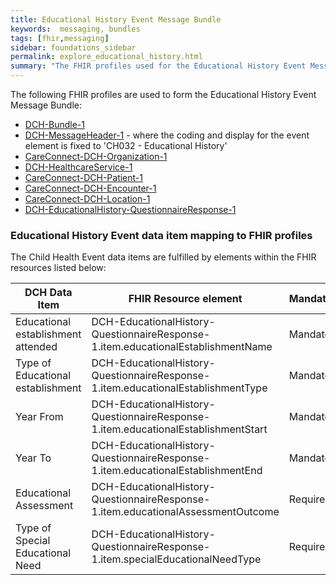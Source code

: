 ```yaml
---
title: Educational History Event Message Bundle
keywords:  messaging, bundles
tags: [fhir,messaging]
sidebar: foundations_sidebar
permalink: explore_educational_history.html
summary: "The FHIR profiles used for the Educational History Event Message Bundle"
---
```


The following FHIR profiles are used to form the Educational History Event Message Bundle:

- [DCH-Bundle-1](https://fhir.nhs.uk/STU3/StructureDefinition/DCH-Bundle-1)
- [DCH-MessageHeader-1](https://fhir.nhs.uk/STU3/StructureDefinition/DCH-MessageHeader-1) - where the coding and display for the event element is fixed to 'CH032 - Educational History'
- [CareConnect-DCH-Organization-1](https://fhir.nhs.uk/STU3/StructureDefinition/CareConnect-DCH-Organization-1)
- [DCH-HealthcareService-1](https://fhir.nhs.uk/STU3/StructureDefinition/DCH-HealthcareService-1)
- [CareConnect-DCH-Patient-1](https://fhir.nhs.uk/STU3/StructureDefinition/CareConnect-DCH-Patient-1)
- [CareConnect-DCH-Encounter-1](https://fhir.nhs.uk/STU3/StructureDefinition/CareConnect-DCH-Encounter-1)
- [CareConnect-DCH-Location-1](https://fhir.nhs.uk/STU3/StructureDefinition/CareConnect-DCH-Location-1)
- [DCH-EducationalHistory-QuestionnaireResponse-1](https://fhir.nhs.uk/STU3/StructureDefinition/DCH-EducationalHistory-QuestionnaireResponse-1)

### Educational History Event data item mapping to FHIR profiles ###

The Child Health Event data items are fulfilled by elements within the FHIR resources listed below:

| DCH Data Item                      | FHIR Resource element                                                                 | Mandatory/Required/Optional |
|------------------------------------|---------------------------------------------------------------------------------------|-----------------------------|
| Educational establishment attended | DCH-EducationalHistory-QuestionnaireResponse-1.item.educationalEstablishmentName  | Mandatory                   |
| Type of Educational establishment  | DCH-EducationalHistory-QuestionnaireResponse-1.item.educationalEstablishmentType  | Mandatory                   |
| Year From                          | DCH-EducationalHistory-QuestionnaireResponse-1.item.educationalEstablishmentStart | Mandatory                   |
| Year To                            | DCH-EducationalHistory-QuestionnaireResponse-1.item.educationalEstablishmentEnd   | Mandatory                   |
| Educational Assessment             | DCH-EducationalHistory-QuestionnaireResponse-1.item.educationalAssessmentOutcome  | Required                    |
| Type of Special Educational Need   | DCH-EducationalHistory-QuestionnaireResponse-1.item.specialEducationalNeedType    | Required                    |
